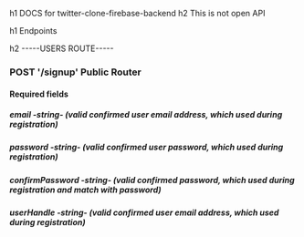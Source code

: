h1 DOCS for twitter-clone-firebase-backend
h2 This is not open API

h1 Endpoints

h2 -----USERS ROUTE-----
### POST '/signup' Public Router
#### Required fields
##### email -string- (valid confirmed user email address, which used during registration)
##### password -string- (valid confirmed user password, which used during registration)
##### confirmPassword -string- (valid confirmed password, which used during registration and match with password)
##### userHandle -string- (valid confirmed user email address, which used during registration)
